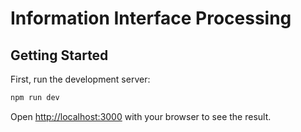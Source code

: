 # Information Interface Processing

## Getting Started

First, run the development server:

```bash
npm run dev
```

Open [http://localhost:3000](http://localhost:3000) with your browser to see the result.

